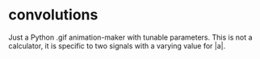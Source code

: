 # convolutions
Just a Python .gif animation-maker with tunable parameters. This is not a calculator, it is specific to two signals with a varying value for |a|.
